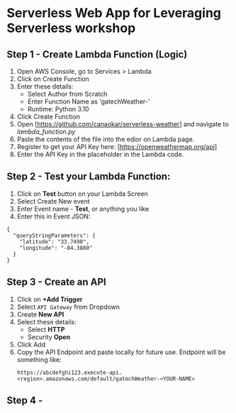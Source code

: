 # Serverless Web App for Leveraging Serverless workshop

## Step 1 - Create Lambda Function (Logic)

1. Open AWS Console, go to Services > Lambda
2. Click on Create Function
3. Enter these details:
    - Select Author from Scratch
    - Enter Function Name as 'gatechWeather-<YOUR-NAME>'
    - Runtime: Python 3.10
4. Click Create Function
5. Open [https://github.com/canaokar/serverless-weather] and navigate to *lambda_function.py*
6. Paste the contents of the file into the edior on Lambda page.
7. Register to get your API Key here: [https://openweathermap.org/api]
8. Enter the API Key in the placeholder in the Lambda code.

## Step 2 - Test your Lambda Function:

1. Click on **Test** button on your Lambda Screen
2. Select Create New event
3. Enter Event name - **Test**, or anything you like
4. Enter this in Event JSON:
```
{
  "queryStringParameters": {
    "latitude": "33.7490",
    "longitude": "-84.3880"
  }
}
```

## Step 3 - Create an API

1. Click on **+Add Trigger**
2. Select `API Gateway` from Dropdown
3. Create **New API**
4. Select these details:
    - Select **HTTP**
    - Security **Open**
5. Click Add
6. Copy the API Endpoint and paste locally for future use.
Endpoint will be something like:
    ```
    https://abcdefghi123.execute-api.<region>.amazonaws.com/default/gatechWeather-<YOUR-NAME>
    ```

## Step 4 - 

